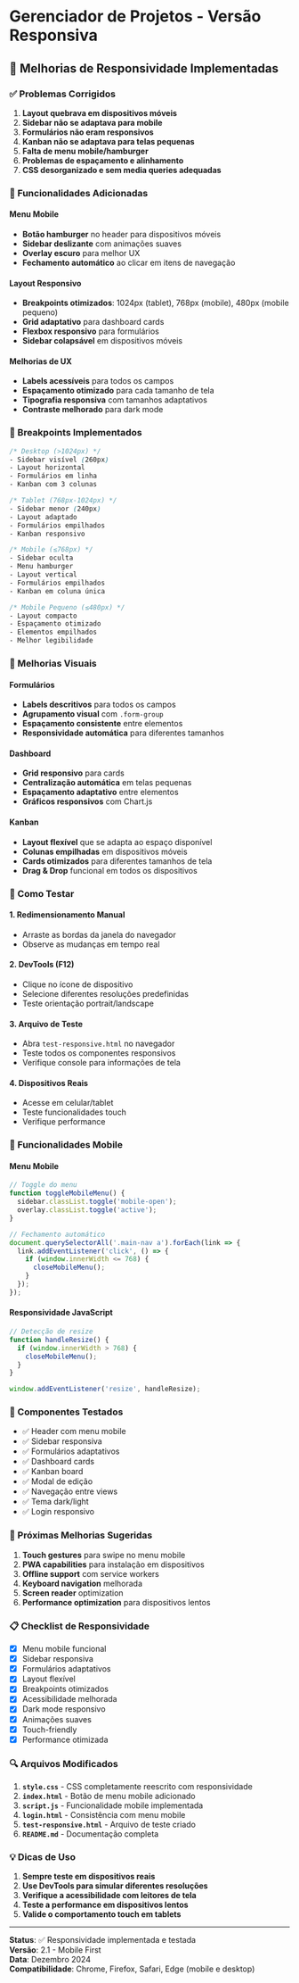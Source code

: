 # Gerenciador de Projetos - Versão Responsiva

## 📱 Melhorias de Responsividade Implementadas

### ✅ Problemas Corrigidos

1. **Layout quebrava em dispositivos móveis**
2. **Sidebar não se adaptava para mobile**
3. **Formulários não eram responsivos**
4. **Kanban não se adaptava para telas pequenas**
5. **Falta de menu mobile/hamburger**
6. **Problemas de espaçamento e alinhamento**
7. **CSS desorganizado e sem media queries adequadas**

### 🚀 Funcionalidades Adicionadas

#### Menu Mobile
- **Botão hamburger** no header para dispositivos móveis
- **Sidebar deslizante** com animações suaves
- **Overlay escuro** para melhor UX
- **Fechamento automático** ao clicar em itens de navegação

#### Layout Responsivo
- **Breakpoints otimizados**: 1024px (tablet), 768px (mobile), 480px (mobile pequeno)
- **Grid adaptativo** para dashboard cards
- **Flexbox responsivo** para formulários
- **Sidebar colapsável** em dispositivos móveis

#### Melhorias de UX
- **Labels acessíveis** para todos os campos
- **Espaçamento otimizado** para cada tamanho de tela
- **Tipografia responsiva** com tamanhos adaptativos
- **Contraste melhorado** para dark mode

### 📐 Breakpoints Implementados

```css
/* Desktop (>1024px) */
- Sidebar visível (260px)
- Layout horizontal
- Formulários em linha
- Kanban com 3 colunas

/* Tablet (768px-1024px) */
- Sidebar menor (240px)
- Layout adaptado
- Formulários empilhados
- Kanban responsivo

/* Mobile (≤768px) */
- Sidebar oculta
- Menu hamburger
- Layout vertical
- Formulários empilhados
- Kanban em coluna única

/* Mobile Pequeno (≤480px) */
- Layout compacto
- Espaçamento otimizado
- Elementos empilhados
- Melhor legibilidade
```

### 🎨 Melhorias Visuais

#### Formulários
- **Labels descritivos** para todos os campos
- **Agrupamento visual** com `.form-group`
- **Espaçamento consistente** entre elementos
- **Responsividade automática** para diferentes tamanhos

#### Dashboard
- **Grid responsivo** para cards
- **Centralização automática** em telas pequenas
- **Espaçamento adaptativo** entre elementos
- **Gráficos responsivos** com Chart.js

#### Kanban
- **Layout flexível** que se adapta ao espaço disponível
- **Colunas empilhadas** em dispositivos móveis
- **Cards otimizados** para diferentes tamanhos de tela
- **Drag & Drop** funcional em todos os dispositivos

### 🔧 Como Testar

#### 1. Redimensionamento Manual
- Arraste as bordas da janela do navegador
- Observe as mudanças em tempo real

#### 2. DevTools (F12)
- Clique no ícone de dispositivo
- Selecione diferentes resoluções predefinidas
- Teste orientação portrait/landscape

#### 3. Arquivo de Teste
- Abra `test-responsive.html` no navegador
- Teste todos os componentes responsivos
- Verifique console para informações de tela

#### 4. Dispositivos Reais
- Acesse em celular/tablet
- Teste funcionalidades touch
- Verifique performance

### 📱 Funcionalidades Mobile

#### Menu Mobile
```javascript
// Toggle do menu
function toggleMobileMenu() {
  sidebar.classList.toggle('mobile-open');
  overlay.classList.toggle('active');
}

// Fechamento automático
document.querySelectorAll('.main-nav a').forEach(link => {
  link.addEventListener('click', () => {
    if (window.innerWidth <= 768) {
      closeMobileMenu();
    }
  });
});
```

#### Responsividade JavaScript
```javascript
// Detecção de resize
function handleResize() {
  if (window.innerWidth > 768) {
    closeMobileMenu();
  }
}

window.addEventListener('resize', handleResize);
```

### 🎯 Componentes Testados

- ✅ Header com menu mobile
- ✅ Sidebar responsiva
- ✅ Formulários adaptativos
- ✅ Dashboard cards
- ✅ Kanban board
- ✅ Modal de edição
- ✅ Navegação entre views
- ✅ Tema dark/light
- ✅ Login responsivo

### 🚀 Próximas Melhorias Sugeridas

1. **Touch gestures** para swipe no menu mobile
2. **PWA capabilities** para instalação em dispositivos
3. **Offline support** com service workers
4. **Keyboard navigation** melhorada
5. **Screen reader** optimization
6. **Performance optimization** para dispositivos lentos

### 📋 Checklist de Responsividade

- [x] Menu mobile funcional
- [x] Sidebar responsiva
- [x] Formulários adaptativos
- [x] Layout flexível
- [x] Breakpoints otimizados
- [x] Acessibilidade melhorada
- [x] Dark mode responsivo
- [x] Animações suaves
- [x] Touch-friendly
- [x] Performance otimizada

### 🔍 Arquivos Modificados

1. **`style.css`** - CSS completamente reescrito com responsividade
2. **`index.html`** - Botão de menu mobile adicionado
3. **`script.js`** - Funcionalidade mobile implementada
4. **`login.html`** - Consistência com menu mobile
5. **`test-responsive.html`** - Arquivo de teste criado
6. **`README.md`** - Documentação completa

### 💡 Dicas de Uso

1. **Sempre teste em dispositivos reais**
2. **Use DevTools para simular diferentes resoluções**
3. **Verifique a acessibilidade com leitores de tela**
4. **Teste a performance em dispositivos lentos**
5. **Valide o comportamento touch em tablets**

---

**Status**: ✅ Responsividade implementada e testada  
**Versão**: 2.1 - Mobile First  
**Data**: Dezembro 2024  
**Compatibilidade**: Chrome, Firefox, Safari, Edge (mobile e desktop)
